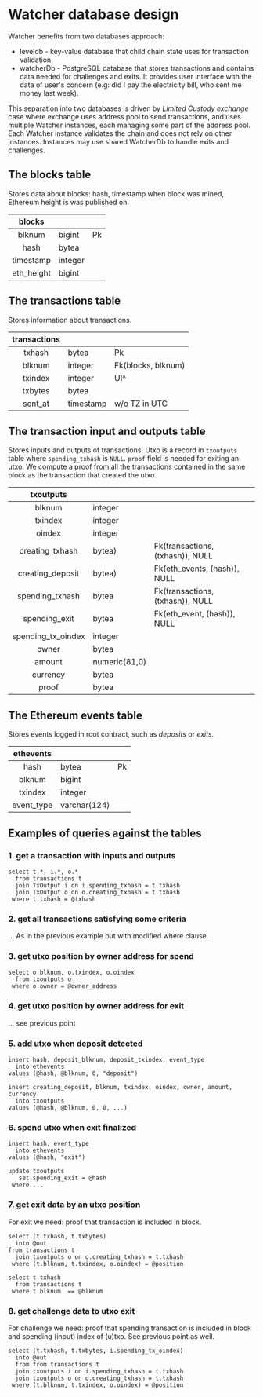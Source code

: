 Watcher database design
===

Watcher benefits from two databases approach:
* leveldb - key-value database that child chain state uses for transaction validation
* watcherDb - PostgreSQL database that stores transactions and contains data needed for challenges and exits. It provides user interface with the data of user's concern (e.g: did I pay the electricity bill, who sent me money last week).

This separation into two databases is driven by *Limited Custody exchange* case where exchange uses address pool to send transactions, and uses multiple Watcher instances, each managing some part of the address pool. Each Watcher instance validates the chain and does not rely on other instances. Instances may use shared WatcherDb to handle exits and challenges.

## The blocks table
Stores data about blocks: hash, timestamp when block was mined, Ethereum height is was published on.

|**blocks**|||
|:-:|:-|:-|
|blknum|bigint|Pk|
|hash|bytea||
|timestamp|integer||
|eth_height|bigint||

## The transactions table
Stores information about transactions.

|**transactions**|||
|:-:|:-|:-|
|txhash|bytea|Pk|
|blknum|integer|Fk(blocks, blknum)|
|txindex|integer|UI^|
|txbytes|bytea||
|sent_at|timestamp|w/o TZ in UTC|

## The transaction input and outputs table
Stores inputs and outputs of transactions. Utxo is a record in `txoutputs` table where `spending_txhash` is `NULL`. `proof` field is needed for exiting an utxo. We compute a proof from all the transactions contained in the same block as the transaction that created the utxo.

|**txoutputs**|||
|:-:|:-|:-|
|blknum|integer||
|txindex|integer||
|oindex|integer||
|creating_txhash|bytea)|Fk(transactions, (txhash)), NULL|
|creating_deposit|bytea)|Fk(eth_events, (hash)), NULL|
|spending_txhash|bytea|Fk(transactions, (txhash)), NULL|
|spending_exit|bytea|Fk(eth_event, (hash)), NULL|
|spending_tx_oindex|integer||
|owner|bytea||
|amount|numeric(81,0)||
|currency|bytea||
|proof|bytea||

## The Ethereum events table
Stores events logged in root contract, such as _deposits_ or _exits_.

|**ethevents**|||
|:-:|:-|:-|
|hash|bytea|Pk|
|blknum|bigint||
|txindex|integer||
|event_type|varchar(124)||

## Examples of queries against the tables

### 1. get a transaction with inputs and outputs
```
select t.*, i.*, o.*
  from transactions t
  join TxOutput i on i.spending_txhash = t.txhash
  join TxOutput o on o.creating_txhash = t.txhash
 where t.txhash = @txhash
```

### 2. get all transactions satisfying some criteria
... As in the previous example but with modified where clause.

### 3. get utxo position by owner address for spend
```
select o.blknum, o.txindex, o.oindex
  from txoutputs o
 where o.owner = @owner_address
```

### 4. get utxo position by owner address for exit
... see previous point

### 5. add utxo when deposit detected
```
insert hash, deposit_blknum, deposit_txindex, event_type
  into ethevents
values (@hash, @blknum, 0, "deposit")

insert creating_deposit, blknum, txindex, oindex, owner, amount, currency
  into txoutputs
values (@hash, @blknum, 0, 0, ...)
```

### 6. spend utxo when exit finalized
```
insert hash, event_type
  into ethevents
values (@hash, "exit")

update txoutputs
   set spending_exit = @hash
 where ...
```

### 7. get exit data by an utxo position
For exit we need: proof that transaction is included in block.
```
select (t.txhash, t.txbytes)
  into @out
from transactions t
  join txoutputs o on o.creating_txhash = t.txhash
 where (t.blknum, t.txindex, o.oindex) = @position

select t.txhash
  from transactions t
 where t.blknum  == @blknum
```

### 8. get challenge data to utxo exit
For challenge we need: proof that spending transaction is included in block and spending (input) index of (u)txo. See previous point as well.
```
select (t.txhash, t.txbytes, i.spending_tx_oindex)
  into @out
  from from transactions t
  join txoutputs i on i.spending_txhash = t.txhash
  join txoutputs o on o.creating_txhash = t.txhash
 where (t.blknum, t.txindex, o.oindex) = @position
```
